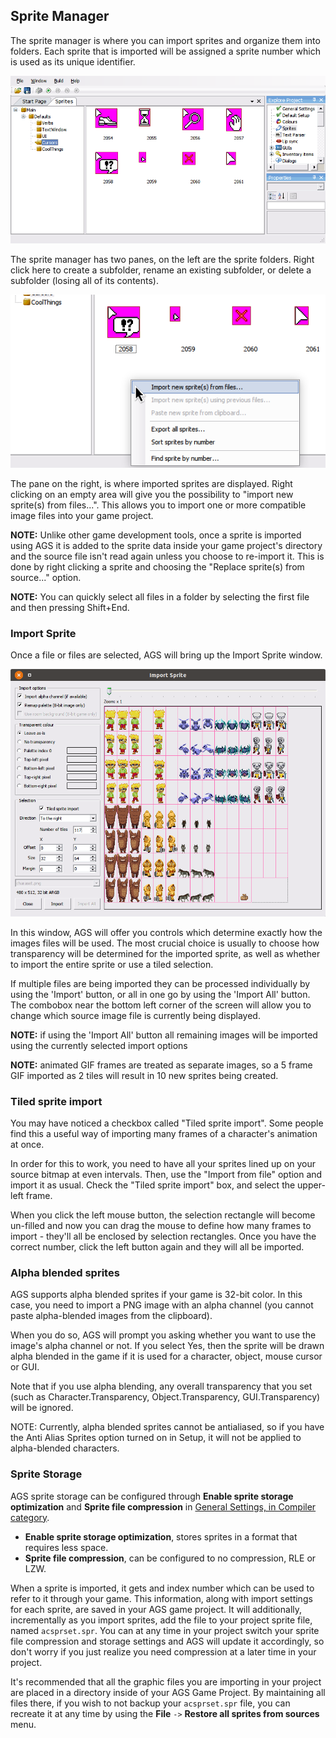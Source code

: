 ## Sprite Manager

The sprite manager is where you can import sprites and organize them into
folders. Each sprite that is imported will be assigned a sprite number which is
used as its unique identifier.

![](images/EditorSprite_1.png)

The sprite manager has two panes, on the left are the sprite folders. Right
click here to create a subfolder, rename an existing subfolder, or delete a
subfolder (losing all of its contents).

![](images/EditorSprite_2.png)

The pane on the right, is where imported sprites are displayed. Right clicking
on an empty area will give you the possibility to "import new sprite(s) from
files...". This allows you to import one or more compatible image files into
your game project.

**NOTE:** Unlike other game development tools, once a sprite is imported using
AGS it is added to the sprite data inside your game project's directory and the
source file isn't read again unless you choose to re-import it. This is done by
right clicking a sprite and choosing the "Replace sprite(s) from source..."
option.

**NOTE:** You can quickly select all files in a folder by selecting the first
file and then pressing Shift+End.

### Import Sprite

Once a file or files are selected, AGS will bring up the Import Sprite window.

![](images/EditorSprite_3.png)

In this window, AGS will offer you controls which determine exactly how the
images files will be used. The most crucial choice is usually to choose how
transparency will be determined for the imported sprite, as well as whether to
import the entire sprite or use a tiled selection.

If multiple files are being imported they can be processed individually by
using the 'Import' button, or all in one go by using the 'Import All' button.
The combobox near the bottom left corner of the screen will allow you to change
which source image file is currently being displayed.

**NOTE:** if using the 'Import All' button all remaining images will be imported
using the currently selected import options

**NOTE:** animated GIF frames are treated as separate images, so a 5 frame GIF
imported as 2 tiles will result in 10 new sprites being created.


### Tiled sprite import

You may have noticed a checkbox called "Tiled sprite import". Some
people find this a useful way of importing many frames of a character's
animation at once.

In order for this to work, you need to have all your sprites lined up on
your source bitmap at even intervals. Then, use the "Import from file"
option and import it as usual. Check the "Tiled sprite import" box, and
select the upper-left frame.

When you click the left mouse button, the selection rectangle will
become un-filled and now you can drag the mouse to define how many
frames to import - they'll all be enclosed by selection rectangles. Once
you have the correct number, click the left button again and they will
all be imported.

### Alpha blended sprites

AGS supports alpha blended sprites if your game is 32-bit color. In
this case, you need to import a PNG image with an alpha channel (you
cannot paste alpha-blended images from the clipboard).

When you do so, AGS will prompt you asking whether you want to use the
image's alpha channel or not. If you select Yes, then the sprite will be
drawn alpha blended in the game if it is used for a character, object,
mouse cursor or GUI.

Note that if you use alpha blending, any overall transparency that you
set (such as Character.Transparency, Object.Transparency,
GUI.Transparency) will be ignored.

NOTE: Currently, alpha blended sprites cannot be antialiased, so if
you have the Anti Alias Sprites option turned on in Setup, it will not
be applied to alpha-blended characters.

### Sprite Storage

AGS sprite storage can be configured through **Enable sprite storage optimization** and **Sprite file compression** in [General Settings, in Compiler category](GeneralSettings#compiler).

- **Enable sprite storage optimization**, stores sprites in a format that requires less space.
- **Sprite file compression**, can be configured to no compression, RLE or LZW.

When a sprite is imported, it gets and index number which can be used to refer to it through your game. This information, along with import settings for each sprite, are saved in your AGS game project. It will additionally, incrementally as you import sprites, add the file to your project sprite file, named `acsprset.spr`. You can at any time in your project switch your sprite file compression and storage settings and AGS will update it accordingly, so don't worry if you just realize you need compression at a later time in your project.

It's recommended that all the graphic files you are importing in your project are placed in a directory inside of your AGS Game Project. By maintaining all files there, if you wish to not backup your `acsprset.spr` file, you can recreate it at any time by using the **File** `->` **Restore all sprites from sources** menu. 